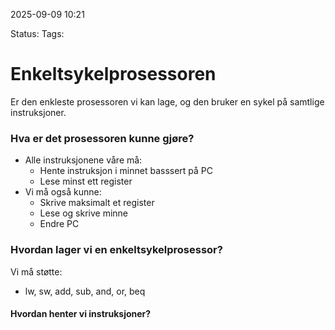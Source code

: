 2025-09-09 10:21

Status:
Tags: 

# Enkeltsykelprosessoren
Er den enkleste prosessoren vi kan lage, og den bruker en sykel på samtlige instruksjoner. 

### Hva er det prosessoren kunne gjøre?
- Alle instruksjonene våre må:
	- Hente instruksjon i minnet basssert på PC
	- Lese minst ett register
- Vi må også kunne:
	- Skrive maksimalt et register
	- Lese og skrive minne
	- Endre PC

### Hvordan lager vi en enkeltsykelprosessor?
Vi må støtte:
- lw, sw, add, sub, and, or, beq
#### Hvordan henter vi instruksjoner?


